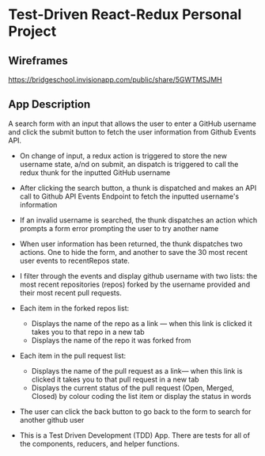 # Test-Driven React-Redux Personal Project

## Wireframes
https://bridgeschool.invisionapp.com/public/share/5GWTMSJMH


## App Description
A search form with an input that allows the user to enter a GitHub username and click the submit button to fetch the user information from Github Events API. 

- On change of input, a redux action is triggered to store the new username state, a/nd on submit, an dispatch is triggered to call the redux thunk for the inputted GitHub username

- After clicking the search button, a thunk is dispatched and makes an API call to Github API Events Endpoint to fetch the inputted username's information

- If an invalid username is searched, the thunk dispatches an action which prompts a form error prompting the user to try another name

- When user information has been returned, the thunk dispatches two actions. One to hide the form, and another to save the 30 most recent user events to recentRepos state.

- I filter through the events and display github username with two lists: the most recent repositories (repos) forked by the username provided and their most recent pull requests.

- Each item in the forked repos list:
    - Displays the name of the repo as a link — when this link is clicked it takes you to that repo in a new tab
    - Displays the name of the repo it was forked from
    
- Each item in the pull request list:
    - Displays the name of the pull request as a link— when this link is clicked it takes you to that pull request in a new tab
    - Displays the current status of the pull request (Open, Merged, Closed) by colour coding the list item or display the status in words

- The user can click the back button to go back to the form to search for another github user 

- This is a Test Driven Development (TDD) App. There are tests for all of the components, reducers, and helper functions.

